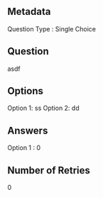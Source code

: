 ## Metadata
Question Type : Single Choice

## Question
asdf

## Options
Option 1: ss
Option 2: dd

## Answers
Option 1 : 0

## Number of Retries
0

